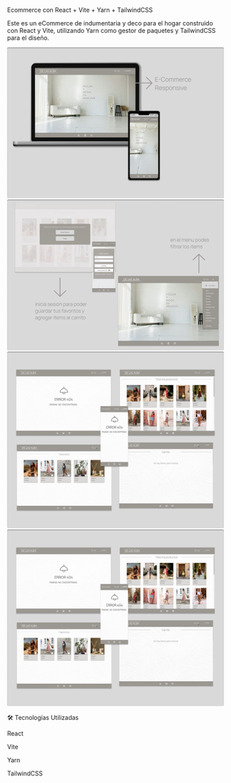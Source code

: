 Ecommerce con React + Vite + Yarn + TailwindCSS



Este es un eCommerce de indumentaria y deco para el hogar construido con React y Vite, utilizando Yarn como gestor de paquetes y TailwindCSS para el diseño.

![imag1](https://github.com/EmiliaCabrera1/e-commerce/blob/5da3183c2d4c951c077cd2c66ca825f60b3e35eb/imgREADME/Group%20129.png)
![imag2](https://github.com/EmiliaCabrera1/e-commerce/blob/ae23624790509ec8601b364ca7f9ab2bbd1042cb/imgREADME/Group%20130.png)
![imag3](https://github.com/EmiliaCabrera1/e-commerce/blob/ae23624790509ec8601b364ca7f9ab2bbd1042cb/imgREADME/Group%20131.png)
![imag4](https://github.com/EmiliaCabrera1/e-commerce/blob/ae23624790509ec8601b364ca7f9ab2bbd1042cb/imgREADME/Group%20131.png)


🛠️ Tecnologías Utilizadas

React

Vite

Yarn

TailwindCSS

